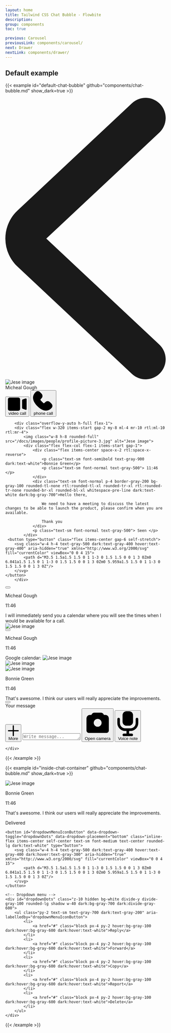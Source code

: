 ```yaml
---
layout: home
title: Tailwind CSS Chat Bubble - Flowbite
description:
group: components
toc: true

previous: Carousel
previousLink: components/carousel/
next: Drawer
nextLink: components/drawer/
---
```


## Default example

{{< example id="default-chat-bubble" github="components/chat-bubble.md" show_dark=true >}}

<div class="relative mx-auto border-gray-900 dark:border-gray-800 dark:bg-gray-800 border-8 rounded-[2.5rem] h-[982px] w-[400px] overflow-hidden">
    <div class="rounded-[2rem] bg-white dark:bg-gray-800 flex flex-col h-full">
        <div class="flex items-center p-3 border-b border-gray-200 dark:border-gray-500">
            <div class="flex items-center space-x-4 rtl:space-x-reverse">
                <svg class="w-4 h-4 text-blue-700 rtl:rotate-180" aria-hidden="true" xmlns="http://www.w3.org/2000/svg" fill="none" viewBox="0 0 8 14">
                    <path stroke="currentColor" stroke-linecap="round" stroke-linejoin="round" stroke-width="2" d="M7 1 1.3 6.326a.91.91 0 0 0 0 1.348L7 13"/>
                </svg>
                <div class="flex items-center font-medium text-gray-900 whitespace-nowrap dark:text-white">
                    <img class="w-8 h-8 rounded-full" src="/docs/images/people/profile-picture-5.jpg" alt="Jese image">
                    <div class="text-sm font-semibold whitespace-nowrap ml-2 rtl:ml-0 rtl:mr-2">Micheal Gough</div>
                </div>
            </div>
            <button type="button" class="ms-auto p-2 text-blue-700 rounded-full cursor-pointer hover:bg-blue-100 dark:text-blue-500 dark:hover:bg-gray-600">
                <svg class="w-4 h-4" aria-hidden="true" xmlns="http://www.w3.org/2000/svg" fill="currentColor" viewBox="0 0 20 14">
                    <path d="M11 0H2a2 2 0 0 0-2 2v10a2 2 0 0 0 2 2h9a2 2 0 0 0 2-2V2a2 2 0 0 0-2-2Zm8.585 1.189a.994.994 0 0 0-.9-.138l-2.965.983a1 1 0 0 0-.685.949v8a1 1 0 0 0 .675.946l2.965 1.02a1.013 1.013 0 0 0 1.032-.242A1 1 0 0 0 20 12V2a1 1 0 0 0-.415-.811Z"/>
                </svg>
                <span class="sr-only">video call</span>
            </button>
            <button type="button" class="p-2 text-blue-700 rounded-full cursor-pointer hover:bg-blue-100 dark:text-blue-500 dark:hover:bg-gray-600">
                <svg class="w-4 h-4" aria-hidden="true" xmlns="http://www.w3.org/2000/svg" fill="currentColor" viewBox="0 0 19 18">
                    <path d="M18 13.446a3.02 3.02 0 0 0-.946-1.985l-1.4-1.4a3.054 3.054 0 0 0-4.218 0l-.7.7a.983.983 0 0 1-1.39 0l-2.1-2.1a.983.983 0 0 1 0-1.389l.7-.7a2.98 2.98 0 0 0 0-4.217l-1.4-1.4a2.824 2.824 0 0 0-4.218 0c-3.619 3.619-3 8.229 1.752 12.979C6.785 16.639 9.45 18 11.912 18a7.175 7.175 0 0 0 5.139-2.325A2.9 2.9 0 0 0 18 13.446Z"/>
                </svg>
                <span class="sr-only">phone call</span>
            </button>
        </div>

        <div class="overflow-y-auto h-full flex-1">
        <div class="flex w-320 items-start gap-2 my-8 ml-4 mr-10 rtl:ml-10 rtl:mr-4">
            <img class="w-8 h-8 rounded-full" src="/docs/images/people/profile-picture-3.jpg" alt="Jese image">
            <div class="flex flex-col flex-1 items-start gap-1">
                <div class="flex items-center space-x-2 rtl:space-x-reverse">
                    <p class="text-sm font-semibold text-gray-900 dark:text-white">Bonnie Green</p>
                    <p class="text-sm font-normal text-gray-500"> 11:46 </p>
                </div>
                <div class="text-sm font-normal p-4 border-gray-200 bg-gray-100 rounded-tl-none rtl:rounded-tl-xl rounded-tr-xl rtl:rounded-tr-none rounded-br-xl rounded-bl-xl whitespace-pre-line dark:text-white dark:bg-gray-700">Hello there,

                    We need to have a meeting to discuss the latest changes to be able to launch the product, please confirm when you are available.

                    Thank you
                </div>
                <p class="text-sm font-normal text-gray-500"> Seen </p>
            </div>
     <button type="button" class="flex items-center gap-6 self-stretch">
        <svg class="w-4 h-4 text-gray-500 dark:text-gray-400 hover:text-gray-400" aria-hidden="true" xmlns="http://www.w3.org/2000/svg" fill="currentColor" viewBox="0 0 4 15">
            <path d="M3.5 1.5a1.5 1.5 0 1 1-3 0 1.5 1.5 0 0 1 3 0Zm0 6.041a1.5 1.5 0 1 1-3 0 1.5 1.5 0 0 1 3 0Zm0 5.959a1.5 1.5 0 1 1-3 0 1.5 1.5 0 0 1 3 0Z"/>
        </svg>
    </button>
        </div>

<div class="flex w-320 items-start gap-2 my-8 ml-10 mr-4 rtl:ml-4 rtl:mr-10 ">
   <button type="button" class="flex items-center self-stretch">
        <svg class="w-4 h-4 text-gray-500 dark:text-gray-400 hover:text-gray-400" aria-hidden="true" xmlns="http://www.w3.org/2000/svg" fill="currentColor" viewBox="0 0 4 15">
            <path d="M3.5 1.5a1.5 1.5 0 1 1-3 0 1.5 1.5 0 0 1 3 0Zm0 6.041a1.5 1.5 0 1 1-3 0 1.5 1.5 0 0 1 3 0Zm0 5.959a1.5 1.5 0 1 1-3 0 1.5 1.5 0 0 1 3 0Z"/>
        </svg>
    </button>
    <div class="flex flex-col flex-1 items-end gap-1">
        <div class="flex items-center space-x-2 rtl:space-x-reverse">
            <p class="text-sm font-semibold text-gray-900 dark:text-white">Micheal Gough</p>
            <p class="text-sm font-normal text-gray-500"> 11:46 </p>
        </div>
        <div class="text-sm font-normal p-4 border-gray-200 bg-gray-100 rounded-tl-xl rtl:rounded-tl-none rounded-tr-none rtl:rounded-tr-xl rounded-br-xl rounded-bl-xl dark:bg-gray-700 dark:text-white">I will immediately send you a calendar where you will see the times when I would be available for a call.</div>
    </div>
    <img class="w-8 h-8 rounded-full" src="/docs/images/people/profile-picture-5.jpg" alt="Jese image">
</div>

<div class="flex w-320 items-start gap-2 my-8 ml-10 mr-4 rtl:ml-4 rtl:mr-10 ">
    <button type="button" class="flex items-center self-stretch">
        <svg class="w-4 h-4 text-gray-500 dark:text-gray-400 hover:text-gray-400" aria-hidden="true" xmlns="http://www.w3.org/2000/svg" fill="currentColor" viewBox="0 0 4 15">
            <path d="M3.5 1.5a1.5 1.5 0 1 1-3 0 1.5 1.5 0 0 1 3 0Zm0 6.041a1.5 1.5 0 1 1-3 0 1.5 1.5 0 0 1 3 0Zm0 5.959a1.5 1.5 0 1 1-3 0 1.5 1.5 0 0 1 3 0Z"/>
        </svg>
    </button>
    <div class="flex flex-col flex-1 items-end gap-1">
        <div class="flex items-center space-x-2 rtl:space-x-reverse">
            <p class="text-sm font-semibold text-gray-900 dark:text-white">Micheal Gough</p>
            <p class="text-sm font-normal text-gray-500"> 11:46 </p>
        </div>
        <div class="w-full text-sm font-normal text-gray-500 dark:text-gray-400 p-4 border-gray-200 bg-gray-100 rounded-tl-xl rtl:rounded-tl-none rounded-tr-none rtl:rounded-tr-xl rounded-br-xl rounded-bl-xl dark:bg-gray-700">
            Google calendar: <img class="mt-1 w-full" src="/docs/images/chatbubble/calendar.png" alt="Jese image">
        </div>
    </div>
    <img class="w-8 h-8 rounded-full" src="/docs/images/people/profile-picture-5.jpg" alt="Jese image">
</div>

<div class="flex w-320 items-start gap-2 my-8 ml-4 mr-10 rtl:ml-10 rtl:mr-4 ">
    <img class="w-8 h-8 rounded-full" src="/docs/images/people/profile-picture-3.jpg" alt="Jese image">
    <div class="flex flex-col flex-1 items-start gap-1">
        <div class="flex items-center space-x-2 rtl:space-x-reverse">
            <p class="text-sm font-semibold text-gray-900 dark:text-white">Bonnie Green</p>
            <p class="text-sm font-normal text-gray-500"> 11:46 </p>
        </div>
        <div class="text-sm font-normal p-4 border-gray-200 bg-gray-100 rounded-tl-none rtl:rounded-tl-xl rounded-tr-xl rtl:rounded-tr-none rounded-br-xl rounded-bl-xl dark:bg-gray-700 dark:text-white">That's awesome. I think our users will really appreciate the improvements.</div>
    </div>
    <button type="button" class="flex items-center gap-6 self-stretch">
        <svg class="w-4 h-4 text-gray-500 dark:text-gray-400 hover:text-gray-400" aria-hidden="true" xmlns="http://www.w3.org/2000/svg" fill="currentColor" viewBox="0 0 4 15">
            <path d="M3.5 1.5a1.5 1.5 0 1 1-3 0 1.5 1.5 0 0 1 3 0Zm0 6.041a1.5 1.5 0 1 1-3 0 1.5 1.5 0 0 1 3 0Zm0 5.959a1.5 1.5 0 1 1-3 0 1.5 1.5 0 0 1 3 0Z"/>
        </svg>
    </button>
</div>
        </div>

<form class="bg-white w-full border-t border-gray-200 dark:border-gray-500">
    <label for="chat" class="sr-only">Your message</label>
    <div class="flex items-center dark:bg-gray-700 gap-3 px-4">
        <button type="button" class="inline-flex justify-center text-blue-600 cursor-pointer hover:text-blue-500 dark:text-blue-500 dark:hover:text-blue-400">
            <svg class="w-4 h-4" aria-hidden="true" xmlns="http://www.w3.org/2000/svg" fill="none" viewBox="0 0 18 18">
                <path stroke="currentColor" stroke-linecap="round" stroke-linejoin="round" stroke-width="2" d="M9 1v16M1 9h16"/>
            </svg>
            <span class="sr-only">More</span>
        </button>
        <textarea id="chat" rows="1" class="block p-2 my-3 w-full text-sm text-gray-900 bg-gray-50 rounded-lg border border-gray-300 focus:ring-blue-500 focus:border-blue-500 dark:bg-gray-800 dark:border-gray-600 dark:placeholder-gray-400 dark:text-white dark:focus:ring-blue-500 dark:focus:border-blue-500 resize-none" placeholder="Write message..."></textarea>
                <button type="button" class="text-gray-500 rounded-lg cursor-pointer hover:text-gray-900 dark:text-gray-400 dark:hover:text-white">
            <svg class="w-5 h-5" aria-hidden="true" xmlns="http://www.w3.org/2000/svg" fill="currentColor" viewBox="0 0 24 24">
                <path d="M19 5h-1.382l-.171-.342A2.985 2.985 0 0 0 14.764 3H9.236a2.984 2.984 0 0 0-2.683 1.658L6.382 5H5a3 3 0 0 0-3 3v11a2 2 0 0 0 2 2h16a2 2 0 0 0 2-2V8a3 3 0 0 0-3-3Zm-3.5 7a3.5 3.5 0 1 1-7 0 3.5 3.5 0 0 1 7 0Z"/>
            </svg>
            <span class="sr-only">Open camera</span>
        </button>
        <button type="button" class="ms-auto -mx-1.5 -my-1.5 inline-flex text-gray-500 cursor-pointer hover:text-gray-900 dark:text-gray-400 dark:hover:text-white">
            <svg class="w-4 h-4" aria-hidden="true" xmlns="http://www.w3.org/2000/svg" fill="currentColor" viewBox="0 0 16 19">
                <path d="M15 5a1 1 0 0 0-1 1v3a4 4 0 0 1-4 4H6a4 4 0 0 1-4-4V6a1 1 0 0 0-2 0v3a6.006 6.006 0 0 0 6 6h1v2H5a1 1 0 0 0 0 2h6a1 1 0 0 0 0-2H9v-2h1a6.006 6.006 0 0 0 6-6V6a1 1 0 0 0-1-1Z"/>
                <path d="M9 0H7a3 3 0 0 0-3 3v5a3 3 0 0 0 3 3h2a3 3 0 0 0 3-3V3a3 3 0 0 0-3-3Z"/>
            </svg>
            <span class="sr-only">Voice note</span>
        </button>

    </div>

</form>

</div>
</div>
{{< /example >}}

{{< example id="inside-chat-container" github="components/chat-bubble.md" show_dark=true >}}

<div class="flex items-start gap-2.5 my-8 ml-4 mr-10 rtl:ml-10 rtl:mr-4">
    <img class="w-8 h-8 rounded-full" src="/docs/images/people/profile-picture-3.jpg" alt="Jese image">
    <div class="flex flex-col w-[320px] leading-1.5 p-4 border-gray-200 bg-gray-100 rounded-tl-none rtl:rounded-tl-xl rounded-tr-xl rtl:rounded-tr-none rounded-br-xl rounded-bl-xl dark:bg-gray-700">
        <div class="flex items-center space-x-2 rtl:space-x-reverse">
            <p class="text-sm font-semibold text-gray-900 dark:text-white">Bonnie Green</p>
            <p class="text-sm font-normal text-gray-500 dark:text-gray-400"> 11:46 </p>
        </div>
        <p class="text-base font-normal py-2.5 text-gray-900 dark:text-white"> That's awesome. I think our users will really appreciate the improvements.</p>
        <p class="text-sm font-normal text-gray-500 dark:text-gray-400"> Delivered </p>
    </div>

    <button id="dropdownMenuIconButton" data-dropdown-toggle="dropdownDots" data-dropdown-placement="bottom" class="inline-flex items-center self-center text-sm font-medium text-center rounded-lg dark:text-white" type="button">
        <svg class="w-4 h-4 text-gray-500 dark:text-gray-400 hover:text-gray-400 dark:hover:text-gray-300" aria-hidden="true" xmlns="http://www.w3.org/2000/svg" fill="currentColor" viewBox="0 0 4 15">
            <path d="M3.5 1.5a1.5 1.5 0 1 1-3 0 1.5 1.5 0 0 1 3 0Zm0 6.041a1.5 1.5 0 1 1-3 0 1.5 1.5 0 0 1 3 0Zm0 5.959a1.5 1.5 0 1 1-3 0 1.5 1.5 0 0 1 3 0Z"/>
        </svg>
    </button>

    <!-- Dropdown menu -->
    <div id="dropdownDots" class="z-10 hidden bg-white divide-y divide-gray-100 rounded-lg shadow w-40 dark:bg-gray-700 dark:divide-gray-600">
        <ul class="py-2 text-sm text-gray-700 dark:text-gray-200" aria-labelledby="dropdownMenuIconButton">
            <li>
                <a href="#" class="block px-4 py-2 hover:bg-gray-100 dark:hover:bg-gray-600 dark:hover:text-white">Reply</a>
            </li>
            <li>
                <a href="#" class="block px-4 py-2 hover:bg-gray-100 dark:hover:bg-gray-600 dark:hover:text-white">Forward</a>
            </li>
            <li>
                <a href="#" class="block px-4 py-2 hover:bg-gray-100 dark:hover:bg-gray-600 dark:hover:text-white">Copy</a>
            </li>
            <li>
                <a href="#" class="block px-4 py-2 hover:bg-gray-100 dark:hover:bg-gray-600 dark:hover:text-white">Report</a>
            </li>
            <li>
                <a href="#" class="block px-4 py-2 hover:bg-gray-100 dark:hover:bg-gray-600 dark:hover:text-white">Delete</a>
            </li>
        </ul>
    </div>

</div>

{{< /example >}}
